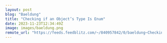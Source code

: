 ```yaml
---
layout: post
blog: "Baeldung"
title: "Checking if an Object’s Type Is Enum"
date: 2023-11-23T12:34:49Z
image: images/baeldung.png
remote_url: "https://feeds.feedblitz.com/~/840957842/0/baeldung~Checking-if-an-Objects-Type-Is-Enum"
---
```


